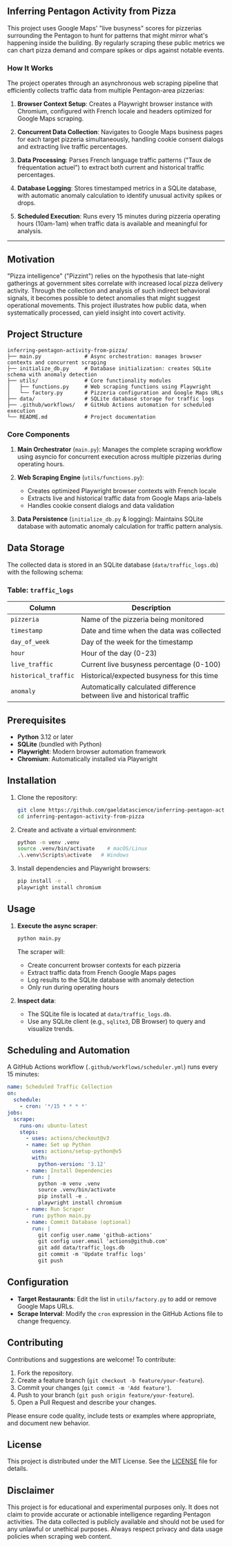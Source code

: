 ## Inferring Pentagon Activity from Pizza

This project uses Google Maps' "live busyness" scores for pizzerias surrounding the Pentagon to hunt for patterns that might mirror what's happening inside the building. By regularly scraping these public metrics we can chart pizza demand and compare spikes or dips against notable events.

### How It Works

The project operates through an asynchronous web scraping pipeline that efficiently collects traffic data from multiple Pentagon-area pizzerias:

1. **Browser Context Setup**: Creates a Playwright browser instance with Chromium, configured with French locale and headers optimized for Google Maps scraping.

2. **Concurrent Data Collection**: Navigates to Google Maps business pages for each target pizzeria simultaneously, handling cookie consent dialogs and extracting live traffic percentages.

3. **Data Processing**: Parses French language traffic patterns ("Taux de fréquentation actuel") to extract both current and historical traffic percentages.

4. **Database Logging**: Stores timestamped metrics in a SQLite database, with automatic anomaly calculation to identify unusual activity spikes or drops.

5. **Scheduled Execution**: Runs every 15 minutes during pizzeria operating hours (10am-1am) when traffic data is available and meaningful for analysis.

---

## Motivation

"Pizza intelligence" ("Pizzint") relies on the hypothesis that late-night gatherings at government sites correlate with increased local pizza delivery activity. Through the collection and analysis of such indirect behavioral signals, it becomes possible to detect anomalies that might suggest operational movements. This project illustrates how public data, when systematically processed, can yield insight into covert activity.

## Project Structure

```
inferring-pentagon-activity-from-pizza/
├── main.py              # Async orchestration: manages browser contexts and concurrent scraping
├── initialize_db.py     # Database initialization: creates SQLite schema with anomaly detection
├── utils/               # Core functionality modules
│   ├── functions.py     # Web scraping functions using Playwright
│   └── factory.py       # Pizzeria configuration and Google Maps URLs
├── data/                # SQLite database storage for traffic logs
├── .github/workflows/   # GitHub Actions automation for scheduled execution
└── README.md            # Project documentation
```

### Core Components

1. **Main Orchestrator** (`main.py`): Manages the complete scraping workflow using asyncio for concurrent execution across multiple pizzerias during operating hours.

2. **Web Scraping Engine** (`utils/functions.py`): 
   - Creates optimized Playwright browser contexts with French locale
   - Extracts live and historical traffic data from Google Maps aria-labels
   - Handles cookie consent dialogs and data validation

3. **Data Persistence** (`initialize_db.py` & logging): Maintains SQLite database with automatic anomaly calculation for traffic pattern analysis.

## Data Storage

The collected data is stored in an SQLite database (`data/traffic_logs.db`) with the following schema:

### Table: `traffic_logs`

| Column | Description |
|--------|-------------|
| `pizzeria` | Name of the pizzeria being monitored |
| `timestamp` | Date and time when the data was collected |
| `day_of_week` | Day of the week for the timestamp |
| `hour` | Hour of the day (0-23) |
| `live_traffic` | Current live busyness percentage (0-100) |
| `historical_traffic` | Historical/expected busyness for this time |
| `anomaly` | Automatically calculated difference between live and historical traffic |

## Prerequisites

- **Python** 3.12 or later
- **SQLite** (bundled with Python)
- **Playwright**: Modern browser automation framework
- **Chromium**: Automatically installed via Playwright

## Installation

1. Clone the repository:
   ```bash
   git clone https://github.com/gaeldatascience/inferring-pentagon-activity-from-pizza.git
   cd inferring-pentagon-activity-from-pizza
   ```
2. Create and activate a virtual environment:
   ```bash
   python -m venv .venv
   source .venv/bin/activate    # macOS/Linux
   .\.venv\Scripts\activate   # Windows
   ```
3. Install dependencies and Playwright browsers:
   ```bash
   pip install -e .
   playwright install chromium
   ```

## Usage

1. **Execute the async scraper**:
   ```bash
   python main.py
   ```
   
   The scraper will:
   - Create concurrent browser contexts for each pizzeria
   - Extract traffic data from French Google Maps pages
   - Log results to the SQLite database with anomaly detection
   - Only run during operating hours
3. **Inspect data**:
   - The SQLite file is located at `data/traffic_logs.db`.
   - Use any SQLite client (e.g., `sqlite3`, DB Browser) to query and visualize trends.

## Scheduling and Automation

A GitHub Actions workflow (`.github/workflows/scheduler.yml`) runs every 15 minutes:

```yaml
name: Scheduled Traffic Collection
on:
  schedule:
    - cron: '*/15 * * * *'
jobs:
  scrape:
    runs-on: ubuntu-latest
    steps:
      - uses: actions/checkout@v3
      - name: Set up Python
        uses: actions/setup-python@v5
        with:
          python-version: '3.12'
      - name: Install Dependencies
        run: |
          python -m venv .venv
          source .venv/bin/activate
          pip install -e .
          playwright install chromium
      - name: Run Scraper
        run: python main.py
      - name: Commit Database (optional)
        run: |
          git config user.name 'github-actions'
          git config user.email 'actions@github.com'
          git add data/traffic_logs.db
          git commit -m 'Update traffic logs'
          git push
```

## Configuration

- **Target Restaurants**: Edit the list in `utils/factory.py` to add or remove Google Maps URLs.
- **Scrape Interval**: Modify the `cron` expression in the GitHub Actions file to change frequency.

## Contributing

Contributions and suggestions are welcome! To contribute:

1. Fork the repository.
2. Create a feature branch (`git checkout -b feature/your-feature`).
3. Commit your changes (`git commit -m 'Add feature'`).
4. Push to your branch (`git push origin feature/your-feature`).
5. Open a Pull Request and describe your changes.

Please ensure code quality, include tests or examples where appropriate, and document new behavior.

## License

This project is distributed under the MIT License. See the [LICENSE](LICENSE) file for details.

## Disclaimer

This project is for educational and experimental purposes only. It does not claim to provide accurate or actionable intelligence regarding Pentagon activities. The data collected is publicly available and should not be used for any unlawful or unethical purposes. Always respect privacy and data usage policies when scraping web content.
